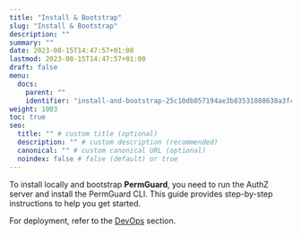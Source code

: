 ```yaml
---
title: "Install & Bootstrap"
slug: "Install & Bootstrap"
description: ""
summary: ""
date: 2023-08-15T14:47:57+01:00
lastmod: 2023-08-15T14:47:57+01:00
draft: false
menu:
  docs:
    parent: ""
    identifier: "install-and-bootstrap-25c10db057194ae3b83531088638a3fc"
weight: 1003
toc: true
seo:
  title: "" # custom title (optional)
  description: "" # custom description (recommended)
  canonical: "" # custom canonical URL (optional)
  noindex: false # false (default) or true
---
```


To install locally and bootstrap **PermGuard**, you need to run the AuthZ server and install the PermGuard CLI.
This guide provides step-by-step instructions to help you get started.

For deployment, refer to the [DevOps](/docs/0.1/devops/authz-server/authorization-server) section.
